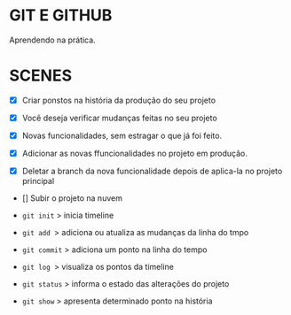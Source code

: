 # GIT E GITHUB

Aprendendo na prática.

# SCENES

- [x] Criar ponstos na história da produção do seu projeto 
- [x] Você deseja verificar mudanças feitas no seu projeto 

- [x] Novas funcionalidades, sem estragar o que já foi feito.
- [x] Adicionar as novas ffuncionalidades no projeto em produção.
- [x] Deletar a branch da nova funcionalidade depois de aplica-la no projeto principal

- [] Subir o projeto na nuvem


- `git init` > inicia timeline
- `git add `> adiciona ou atualiza as mudanças da linha do tmpo
- `git commit` > adiciona um ponto na linha do tempo
- `git log `> visualiza os pontos da timeline
- `git status` > informa o estado das alterações do projeto
- `git show` > apresenta determinado ponto na história
